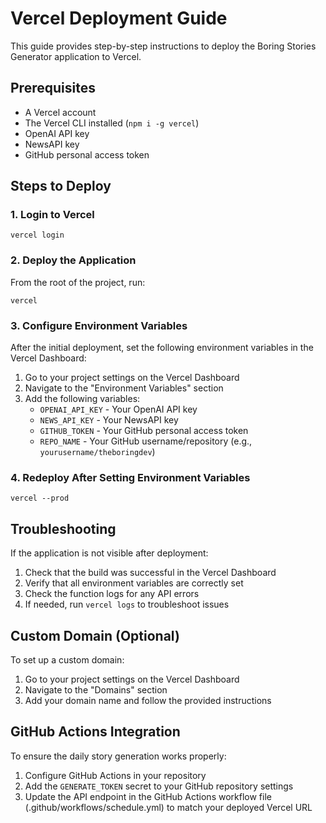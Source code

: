# Vercel Deployment Guide

This guide provides step-by-step instructions to deploy the Boring Stories Generator application to Vercel.

## Prerequisites

- A Vercel account
- The Vercel CLI installed (`npm i -g vercel`)
- OpenAI API key
- NewsAPI key
- GitHub personal access token

## Steps to Deploy

### 1. Login to Vercel
```
vercel login
```

### 2. Deploy the Application
From the root of the project, run:
```
vercel
```

### 3. Configure Environment Variables

After the initial deployment, set the following environment variables in the Vercel Dashboard:

1. Go to your project settings on the Vercel Dashboard
2. Navigate to the "Environment Variables" section
3. Add the following variables:
   - `OPENAI_API_KEY` - Your OpenAI API key
   - `NEWS_API_KEY` - Your NewsAPI key
   - `GITHUB_TOKEN` - Your GitHub personal access token
   - `REPO_NAME` - Your GitHub username/repository (e.g., `yourusername/theboringdev`)

### 4. Redeploy After Setting Environment Variables
```
vercel --prod
```

## Troubleshooting

If the application is not visible after deployment:

1. Check that the build was successful in the Vercel Dashboard
2. Verify that all environment variables are correctly set
3. Check the function logs for any API errors
4. If needed, run `vercel logs` to troubleshoot issues

## Custom Domain (Optional)

To set up a custom domain:

1. Go to your project settings on the Vercel Dashboard
2. Navigate to the "Domains" section
3. Add your domain name and follow the provided instructions

## GitHub Actions Integration

To ensure the daily story generation works properly:

1. Configure GitHub Actions in your repository
2. Add the `GENERATE_TOKEN` secret to your GitHub repository settings
3. Update the API endpoint in the GitHub Actions workflow file (.github/workflows/schedule.yml) to match your deployed Vercel URL 